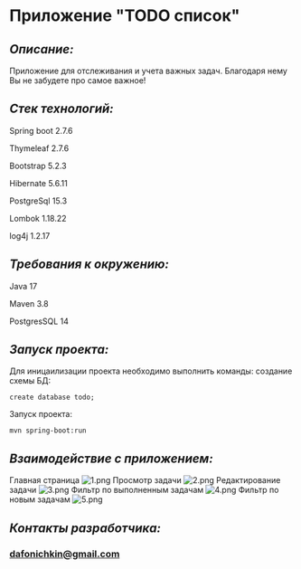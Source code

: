 # **Приложение "TODO список"**

## _Описание:_

Приложение для отслеживания и учета важных задач. 
Благодаря нему Вы не забудете про самое важное!

## _Стек технологий:_
Spring boot 2.7.6

Thymeleaf 2.7.6

Bootstrap 5.2.3

Hibernate 5.6.11

PostgreSql 15.3

Lombok 1.18.22

log4j 1.2.17

## _Требования к окружению:_
Java 17

Maven 3.8

PostgresSQL 14

## _Запуск проекта:_
Для иницаилизации проекта необходимо выполнить команды:
создание схемы БД:

```create database todo;```

Запуск проекта:

```mvn spring-boot:run```


## _Взаимодействие с приложением:_
Главная страница
![1.png](img/1.png)
Просмотр задачи
![2.png](img/2.png)
Редактирование задачи
![3.png](img/3.png)
Фильтр по выполненным задачам
![4.png](img/4.png)
Фильтр по новым задачам
![5.png](img/5.png)
## _Контакты разработчика:_
### **dafonichkin@gmail.com**